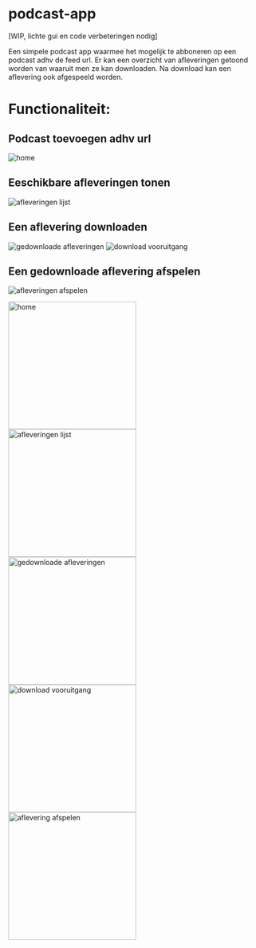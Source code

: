 # podcast-app

[WIP, lichte gui en code verbeteringen nodig]

Een simpele podcast app waarmee het mogelijk te abboneren op een podcast adhv de feed url. Er kan een overzicht van afleveringen getoond worden van waaruit men ze kan downloaden. Na download kan een aflevering ook afgespeeld worden.

# Functionaliteit:
## Podcast toevoegen adhv url
![home](./img/home.jpg)
## Eeschikbare afleveringen tonen
![afleveringen lijst](./img/epLijst.jpg)
## Een aflevering downloaden
![gedownloade afleveringen](./img/downloads.jpg)
![download vooruitgang](./img/dwnProgress.jpg)
## Een gedownloade aflevering afspelen
![afleveringen afspelen](./img/afspelen.jpg)





<img src="img/home.jpg" alt="home" width=256 /> <img src="img/epLijst.jpg" alt="afleveringen lijst" width=256 /> <img src="img/downloads.jpg" alt="gedownloade afleveringen" width=256 />
<img src="img/dwnProgress.jpg" alt="download vooruitgang" width=256 /> <img src="img/afspelen.jpg" alt="aflevering afspelen" width=256 />